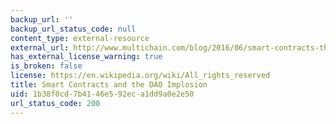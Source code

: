 ```yaml
---
backup_url: ''
backup_url_status_code: null
content_type: external-resource
external_url: http://www.multichain.com/blog/2016/06/smart-contracts-the-dao-implosion/
has_external_license_warning: true
is_broken: false
license: https://en.wikipedia.org/wiki/All_rights_reserved
title: Smart Contracts and the DAO Implosion
uid: 1b38f0cd-7b41-46e5-92ec-a1dd9a0e2e50
url_status_code: 200
---
```

